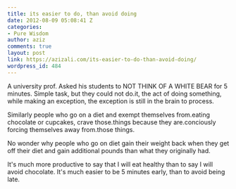 ```yaml
---
title: its easier to do, than avoid doing
date: 2012-08-09 05:08:41 Z
categories:
- Pure Wisdom
author: aziz
comments: true
layout: post
link: https://azizali.com/its-easier-to-do-than-avoid-doing/
wordpress_id: 484
---
```


A university prof. Asked his students to NOT THINK OF A WHITE BEAR for 5 minutes. Simple task, but they could not do.it, the act of doing something, while making an exception, the exception is still in the brain to process.

Similarly people who go on a diet and exempt themselves from.eating chocolate or cupcakes, crave those.things because they are.conciously forcing themselves away from.those things.

No wonder why people who go on diet gain their weight back when they get off their diet and gain  additional pounds than what they originally had.

It's much more productive to say that I will eat healthy than to say I will avoid chocolate. It's much easier to be 5 minutes early, than to avoid being late.
